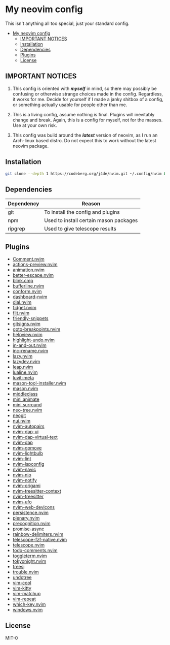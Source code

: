 # My neovim config

This isn't anything all too special, just your standard config.

<!--toc:start-->

- [My neovim config](#my-neovim-config)
  - [IMPORTANT NOTICES](#important-notices)
  - [Installation](#installation)
  - [Dependencies](#dependencies)
  - [Plugins](#plugins)
  - [License](#license)

<!--toc:end-->

## IMPORTANT NOTICES

1. This config is oriented with **_myself_** in mind, so there may possibly be
   confusing or otherwise strange choices made in the config. Regardless, it works
   for me. Decide for yourself if I made a janky shitbox of a config, or something
   actually usable for people other than me.

1. This is a living config, assume nothing is final. Plugins will inevitably
   change and break. Again, this is a config for myself, not for the masses. Use
   at your own risk.

1. This config was build around the **_latest_** version of neovim, as I run an
   Arch-linux based distro. Do not expect this to work without the latest
   neovim package.

## Installation

```bash
git clone --depth 1 https://codeberg.org/j4de/nvim.git ~/.config/nvim && nvim
```

## Dependencies

| Dependency | Reason                                 |
| ---------- | -------------------------------------- |
| git        | To install the config and plugins      |
| npm        | Used to install certain mason packages |
| ripgrep    | Used to give telescope results         |

## Plugins

- [Comment.nvim](https://github.com/numToStr/Comment.nvim)
- [actions-preview.nvim](https://github.com/aznhe21/actions-preview.nvim)
- [animation.nvim](https://github.com/anuvyklack/animation.nvim)
- [better-escape.nvim](https://github.com/max397574/better-escape.nvim)
- [blink.cmp](https://github.com/saghen/blink.cmp)
- [bufferline.nvim](https://github.com/akinsho/bufferline.nvim)
- [conform.nvim](https://github.com/stevearc/conform.nvim)
- [dashboard-nvim](https://github.com/nvimdev/dashboard-nvim)
- [dial.nvim](https://github.com/monaqa/dial.nvim)
- [fidget.nvim](https://github.com/j-hui/fidget.nvim)
- [flit.nvim](https://github.com/ggandor/flit.nvim)
- [friendly-snippets](https://github.com/rafamadriz/friendly-snippets)
- [gitsigns.nvim](https://github.com/lewis6991/gitsigns.nvim)
- [goto-breakpoints.nvim](https://github.com/ofirgall/goto-breakpoints.nvim)
- [helpview.nvim](https://github.com/OXY2DEV/helpview.nvim)
- [highlight-undo.nvim](https://github.com/tzachar/highlight-undo.nvim)
- [in-and-out.nvim](https://github.com/ysmb-wtsg/in-and-out.nvim)
- [inc-rename.nvim](https://github.com/smjonas/inc-rename.nvim)
- [lazy.nvim](https://github.com/folke/lazy.nvim)
- [lazydev.nvim](https://github.com/folke/lazydev.nvim)
- [leap.nvim](https://github.com/ggandor/leap.nvim)
- [lualine.nvim](https://github.com/nvim-lualine/lualine.nvim)
- [luvit-meta](https://github.com/Bilal2453/luvit-meta)
- [mason-tool-installer.nvim](https://github.com/WhoIsSethDaniel/mason-tool-installer.nvim)
- [mason.nvim](https://github.com/williamboman/mason.nvim)
- [middleclass](https://github.com/anuvyklack/middleclass)
- [mini.animate](https://github.com/echasnovski/mini.animate)
- [mini.surround](https://github.com/echasnovski/mini.surround)
- [neo-tree.nvim](https://github.com/nvim-neo-tree/neo-tree.nvim)
- [neogit](https://github.com/NeogitOrg/neogit)
- [nui.nvim](https://github.com/MunifTanjim/nui.nvim)
- [nvim-autopairs](https://github.com/windwp/nvim-autopairs)
- [nvim-dap-ui](https://github.com/rcarriga/nvim-dap-ui)
- [nvim-dap-virtual-text](https://github.com/theHamsta/nvim-dap-virtual-text)
- [nvim-dap](https://github.com/mfussenegger/nvim-dap)
- [nvim-gomove](https://github.com/booperlv/nvim-gomove)
- [nvim-lightbulb](https://github.com/kosayoda/nvim-lightbulb)
- [nvim-lint](https://github.com/mfussenegger/nvim-lint)
- [nvim-lspconfig](https://github.com/neovim/nvim-lspconfig)
- [nvim-navic](https://github.com/SmiteshP/nvim-navic)
- [nvim-nio](https://github.com/nvim-neotest/nvim-nio)
- [nvim-notify](https://github.com/rcarriga/nvim-notify)
- [nvim-origami](https://github.com/chrisgrieser/nvim-origami)
- [nvim-treesitter-context](https://github.com/nvim-treesitter/nvim-treesitter-context)
- [nvim-treesitter](https://github.com/nvim-treesitter/nvim-treesitter)
- [nvim-ufo](https://github.com/kevinhwang91/nvim-ufo)
- [nvim-web-devicons](https://github.com/nvim-tree/nvim-web-devicons)
- [persistence.nvim](https://github.com/folke/persistence.nvim)
- [plenary.nvim](https://github.com/nvim-lua/plenary.nvim)
- [precognition.nvim](https://github.com/tris203/precognition.nvim)
- [promise-async](https://github.com/kevinhwang91/promise-async)
- [rainbow-delimiters.nvim](https://github.com/hiphish/rainbow-delimiters.nvim)
- [telescope-fzf-native.nvim](https://github.com/nvim-telescope/telescope-fzf-native.nvim)
- [telescope.nvim](https://github.com/nvim-telescope/telescope.nvim)
- [todo-comments.nvim](https://github.com/folke/todo-comments.nvim)
- [toggleterm.nvim](https://github.com/akinsho/toggleterm.nvim)
- [tokyonight.nvim](https://github.com/folke/tokyonight.nvim)
- [treesj](https://github.com/Wansmer/treesj)
- [trouble.nvim](https://github.com/folke/trouble.nvim)
- [undotree](https://github.com/mbbill/undotree)
- [vim-cool](https://github.com/romainl/vim-cool)
- [vim-kitty](https://github.com/fladson/vim-kitty)
- [vim-matchup](https://github.com/andymass/vim-matchup)
- [vim-repeat](https://github.com/tpope/vim-repeat)
- [which-key.nvim](https://github.com/folke/which-key.nvim)
- [windows.nvim](https://github.com/anuvyklack/windows.nvim)

## License

MIT-0
